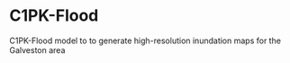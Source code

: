 # C1PK-Flood
C1PK-Flood model to to generate high-resolution inundation maps for the Galveston area
